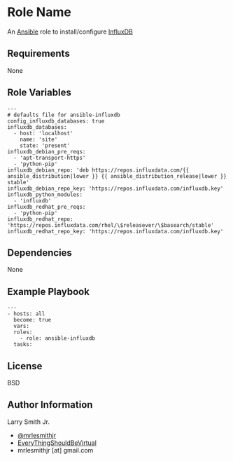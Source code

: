 Role Name
=========

An [Ansible] role to install/configure [InfluxDB]

Requirements
------------

None

Role Variables
--------------

```
---
# defaults file for ansible-influxdb
config_influxdb_databases: true
influxdb_databases:
  - host: 'localhost'
    name: 'site'
    state: 'present'
influxdb_debian_pre_reqs:
  - 'apt-transport-https'
  - 'python-pip'
influxdb_debian_repo: 'deb https://repos.influxdata.com/{{ ansible_distribution|lower }} {{ ansible_distribution_release|lower }} stable'
influxdb_debian_repo_key: 'https://repos.influxdata.com/influxdb.key'
influxdb_python_modules:
  - 'influxdb'
influxdb_redhat_pre_reqs:
  - 'python-pip'
influxdb_redhat_repo: 'https://repos.influxdata.com/rhel/\$releasever/\$basearch/stable'
influxdb_redhat_repo_key: 'https://repos.influxdata.com/influxdb.key'
```

Dependencies
------------

None

Example Playbook
----------------

```
---
- hosts: all
  become: true
  vars:
  roles:
    - role: ansible-influxdb
  tasks:
```
License
-------

BSD

Author Information
------------------

Larry Smith Jr.
- [@mrlesmithjr]
- [EveryThingShouldBeVirtual]
- mrlesmithjr [at] gmail.com

[@mrlesmithjr]: <https://twitter.com/mrlesmithjr>
[EveryThingShouldBeVirtual]: <http://everythingshouldbevirtual.com>
[Ansible]: <https://www.ansible.com>
[InfluxDB]: <https://www.influxdata.com/time-series-platform/influxdb/>
